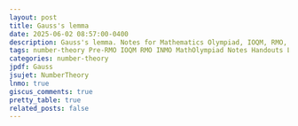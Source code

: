 ```yaml
---
layout: post
title: Gauss's lemma
date: 2025-06-02 08:57:00-0400
description: Gauss's lemma. Notes for Mathematics Olympiad, IOQM, RMO, INMO. Problem set, Solutions, Questions, Answers, Hints, Walkthroughs, Discussions, Solutions in pdf.
tags: number-theory Pre-RMO IOQM RMO INMO MathOlympiad Notes Handouts LectureNotes
categories: number-theory
jpdf: Gauss
jsujet: NumberTheory
lnmo: true
giscus_comments: true
pretty_table: true
related_posts: false
---
```

